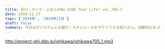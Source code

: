 ```yaml
---
title: 石川・ホンマ・ぶるんのBe-SIDE Your Life! vol.705-1
date: 2019-11-17
tags: ['2019年', '2019年11月']
draft: false
summary: 今日はホンマさんとお届け！スケジュールをやりくりする石川さん。活動的だな…MIURA
---
```


http://project-phi.ddo.jp/ishikawa/ishikawa705_1.mp3
